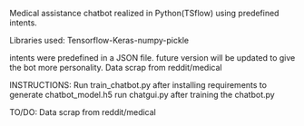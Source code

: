 Medical assistance chatbot realized in Python(TSflow) using predefined intents.

Libraries used: Tensorflow-Keras-numpy-pickle

intents were predefined in a JSON file. future version will be updated to give the bot more personality. Data scrap from reddit/medical



INSTRUCTIONS:
Run train_chatbot.py after installing requirements
to generate chatbot_model.h5
run chatgui.py after training the chatbot.py





TO/DO:
Data scrap from reddit/medical

